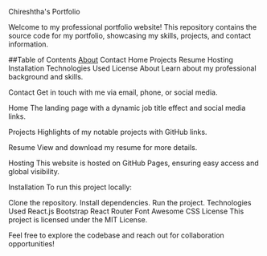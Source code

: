 Chireshtha's Portfolio

Welcome to my professional portfolio website! This repository contains the source code for my portfolio, showcasing my skills, projects, and contact information.

##Table of Contents
[About](#about)
Contact
Home
Projects
Resume
Hosting
Installation
Technologies Used
License
About
Learn about my professional background and skills.

Contact
Get in touch with me via email, phone, or social media.

Home
The landing page with a dynamic job title effect and social media links.

Projects
Highlights of my notable projects with GitHub links.

Resume
View and download my resume for more details.

Hosting
This website is hosted on GitHub Pages, ensuring easy access and global visibility.

Installation
To run this project locally:

Clone the repository.
Install dependencies.
Run the project.
Technologies Used
React.js
Bootstrap
React Router
Font Awesome
CSS
License
This project is licensed under the MIT License.

Feel free to explore the codebase and reach out for collaboration opportunities!






